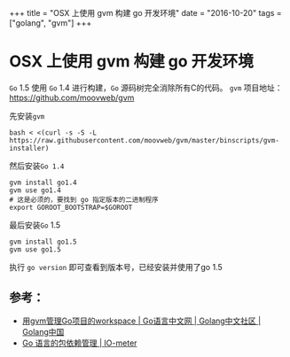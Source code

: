 +++
title = "OSX 上使用 gvm 构建 go 开发环境"
date = "2016-10-20"
tags = ["golang", "gvm"]
+++

# OSX 上使用 gvm 构建 go 开发环境

`Go` 1.5 使用 `Go` 1.4 进行构建，`Go` 源码树完全消除所有C的代码。
`gvm` 项目地址：https://github.com/moovweb/gvm

先安装`gvm`

```
bash < <(curl -s -S -L https://raw.githubusercontent.com/moovweb/gvm/master/binscripts/gvm-installer)
```

然后安装`Go 1.4`

```
gvm install go1.4
gvm use go1.4
# 这是必须的，要找到 go 指定版本的二进制程序
export GOROOT_BOOTSTRAP=$GOROOT
```

最后安装`Go` 1.5

```
gvm install go1.5
gvm use go1.5
```

执行 `go version` 即可查看到版本号，已经安装并使用了go 1.5


## 参考：

* [用gvm管理Go项目的workspace | Go语言中文网 | Golang中文社区 | Golang中国](http://studygolang.com/articles/4788)
* [Go 语言的包依赖管理 | IO-meter](https://io-meter.com/2014/07/30/go's-package-management/)


